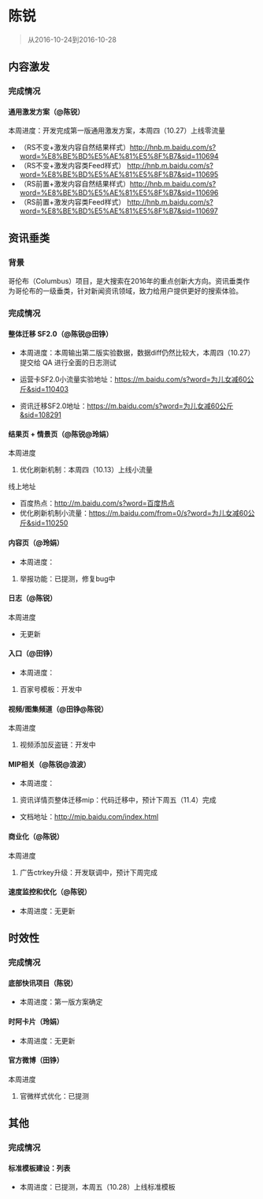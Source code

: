 
# 陈锐

> 从2016-10-24到2016-10-28

## 内容激发

### 完成情况

#### 通用激发方案（@陈锐）

本周进度：开发完成第一版通用激发方案，本周四（10.27）上线零流量

- （RS不变+激发内容自然结果样式）http://hnb.m.baidu.com/s?word=%E8%BE%BD%E5%AE%81%E5%8F%B7&sid=110694
- （RS不变+激发内容类Feed样式）  http://hnb.m.baidu.com/s?word=%E8%BE%BD%E5%AE%81%E5%8F%B7&sid=110695
- （RS前置+激发内容自然结果样式）http://hnb.m.baidu.com/s?word=%E8%BE%BD%E5%AE%81%E5%8F%B7&sid=110696
- （RS前置+激发内容类Feed样式）  http://hnb.m.baidu.com/s?word=%E8%BE%BD%E5%AE%81%E5%8F%B7&sid=110697

## 资讯垂类

### 背景

哥伦布（Columbus）项目，是大搜索在2016年的重点创新大方向。资讯垂类作为哥伦布的一级垂类，针对新闻资讯领域，致力给用户提供更好的搜索体验。

### 完成情况


#### 整体迁移 SF2.0（@陈锐@田铮）

- 本周进度：本周输出第二版实验数据，数据diff仍然比较大，本周四（10.27）提交给 QA 进行全面的日志测试

- 运营卡SF2.0小流量实验地址：https://m.baidu.com/s?word=为儿女减60公斤&sid=110403

- 资讯迁移SF2.0地址：https://m.baidu.com/s?word=为儿女减60公斤&sid=108291


#### 结果页 + 情景页（@陈锐@玲娟）
本周进度

1. 优化刷新机制：本周四（10.13）上线小流量

线上地址

- 百度热点：http://m.baidu.com/s?word=百度热点
- 优化刷新机制小流量：https://m.baidu.com/from=0/s?word=为儿女减60公斤&sid=110250


#### 内容页（@玲娟）

- 本周进度：

1. 举报功能：已提测，修复bug中


#### 日志（@陈锐）
本周进度

- 无更新


#### 入口（@田铮）

- 本周进度：

1. 百家号模板：开发中


#### 视频/图集频道（@田铮@陈锐）
本周进度

1. 视频添加反盗链：开发中


#### MIP相关（@陈锐@浪波）

- 本周进度：

1. 资讯详情页整体迁移mip：代码迁移中，预计下周五（11.4）完成

- 文档地址：http://mip.baidu.com/index.html


#### 商业化（@陈锐）
本周进度

1. 广告ctrkey升级：开发联调中，预计下周完成


#### 速度监控和优化（@陈锐）

- 本周进度：无更新



## 时效性

### 完成情况

#### 底部快讯项目（陈锐）

- 本周进度：第一版方案确定

#### 时阿卡片（玲娟）

- 本周进度：无更新


#### 官方微博（田铮）
本周进度

1. 官微样式优化：已提测


## 其他

### 完成情况

#### 标准模板建设：列表

- 本周进度：已提测，本周五（10.28）上线标准模板

